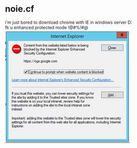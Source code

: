 # noie.cf
i'm just bored to download chrome with IE in windows server D:  
fk u enhanced protected mode !@#%!#@
![best IE](https://raw.githubusercontent.com/ST4RCHASER/noie.cf/main/best.png)